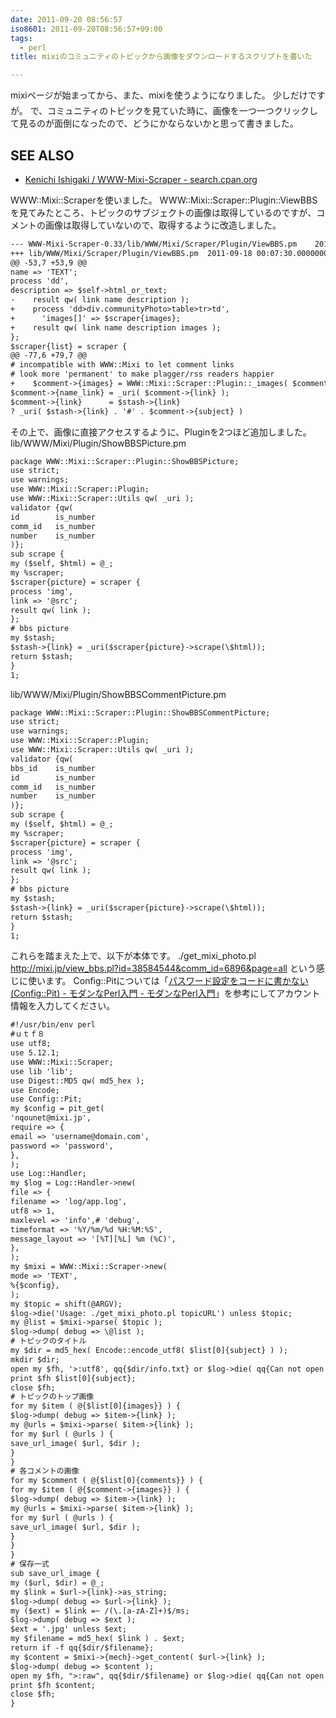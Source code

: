 ```yaml
---
date: 2011-09-20 08:56:57
iso8601: 2011-09-20T08:56:57+09:00
tags:
  - perl
title: mixiのコミュニティのトピックから画像をダウンロードするスクリプトを書いた

---
```


mixiページが始まってから、また、mixiを使うようになりました。
&#133;少しだけですが。
で、コミュニティのトピックを見ていた時に、画像を一つ一つクリックして見るのが面倒になったので、どうにかならないかと思って書きました。
<div id="see_also">
<h2>SEE ALSO</h2>
<ul>
<li><a href="http://search.cpan.org/dist/WWW-Mixi-Scraper/">Kenichi Ishigaki / WWW-Mixi-Scraper - search.cpan.org</a></li>
</ul>
</div>


WWW::Mixi::Scraperを使いました。
WWW::Mixi::Scraper::Plugin::ViewBBSを見てみたところ、トピックのサブジェクトの画像は取得しているのですが、コメントの画像は取得していないので、取得するように改造しました。
```default
--- WWW-Mixi-Scraper-0.33/lib/WWW/Mixi/Scraper/Plugin/ViewBBS.pm	2011-09-20 09:43:10.000000000 +0900
+++ lib/WWW/Mixi/Scraper/Plugin/ViewBBS.pm	2011-09-18 00:07:30.000000000 +0900
@@ -53,7 +53,9 @@
name => 'TEXT';
process 'dd',
description => $self->html_or_text;
-    result qw( link name description );
+    process 'dd>div.communityPhoto>table>tr>td',
+      'images[]' => $scraper{images};
+    result qw( link name description images );
};
$scraper{list} = scraper {
@@ -77,6 +79,7 @@
# incompatible with WWW::Mixi to let comment links
# look more 'permanent' to make plagger/rss readers happier
+    $comment->{images} = WWW::Mixi::Scraper::Plugin::_images( $comment->{images} ) if defined $comment->{images};
$comment->{name_link} = _uri( $comment->{link} );
$comment->{link}      = $stash->{link}
? _uri( $stash->{link} . '#' . $comment->{subject} )
```
その上で、画像に直接アクセスするように、Pluginを2つほど追加しました。
lib/WWW/Mixi/Plugin/ShowBBSPicture.pm
```default
package WWW::Mixi::Scraper::Plugin::ShowBBSPicture;
use strict;
use warnings;
use WWW::Mixi::Scraper::Plugin;
use WWW::Mixi::Scraper::Utils qw( _uri );
validator {qw(
id        is_number
comm_id   is_number
number    is_number
)};
sub scrape {
my ($self, $html) = @_;
my %scraper;
$scraper{picture} = scraper {
process 'img',
link => '@src';
result qw( link );
};
# bbs picture
my $stash;
$stash->{link} = _uri($scraper{picture}->scrape(\$html));
return $stash;
}
1;
```
lib/WWW/Mixi/Plugin/ShowBBSCommentPicture.pm
```default
package WWW::Mixi::Scraper::Plugin::ShowBBSCommentPicture;
use strict;
use warnings;
use WWW::Mixi::Scraper::Plugin;
use WWW::Mixi::Scraper::Utils qw( _uri );
validator {qw(
bbs_id    is_number
id        is_number
comm_id   is_number
number    is_number
)};
sub scrape {
my ($self, $html) = @_;
my %scraper;
$scraper{picture} = scraper {
process 'img',
link => '@src';
result qw( link );
};
# bbs picture
my $stash;
$stash->{link} = _uri($scraper{picture}->scrape(\$html));
return $stash;
}
1;
```
これらを踏まえた上で、以下が本体です。
./get_mixi_photo.pl http://mixi.jp/view_bbs.pl?id=38584544&comm_id=6896&page=all
という感じに使います。
Config::Pitについては「<a href="http://perl-users.jp/modules/config_pit.html">パスワード設定をコードに書かない(Config::Pit) - モダンなPerl入門 - モダンなPerl入門</a>」を参考にしてアカウント情報を入力してください。
```default
#!/usr/bin/env perl
#ｕｔｆ８
use utf8;
use 5.12.1;
use WWW::Mixi::Scraper;
use lib 'lib';
use Digest::MD5 qw( md5_hex );
use Encode;
use Config::Pit;
my $config = pit_get(
'nqounet@mixi.jp',
require => {
email => 'username@domain.com',
password => 'password',
},
);
use Log::Handler;
my $log = Log::Handler->new(
file => {
filename => 'log/app.log',
utf8 => 1,
maxlevel => 'info',# 'debug',
timeformat => '%Y/%m/%d %H:%M:%S',
message_layout => '[%T][%L] %m (%C)',
},
);
my $mixi = WWW::Mixi::Scraper->new(
mode => 'TEXT',
%{$config},
);
my $topic = shift(@ARGV);
$log->die('Usage: ./get_mixi_photo.pl topicURL') unless $topic;
my @list = $mixi->parse( $topic );
$log->dump( debug => \@list );
# トピックのタイトル
my $dir = md5_hex( Encode::encode_utf8( $list[0]{subject} ) );
mkdir $dir;
open my $fh, '>:utf8', qq{$dir/info.txt} or $log->die( qq{Can not open $dir/info.txt.} );
print $fh $list[0]{subject};
close $fh;
# トピックのトップ画像
for my $item ( @{$list[0]{images}} ) {
$log->dump( debug => $item->{link} );
my @urls = $mixi->parse( $item->{link} );
for my $url ( @urls ) {
save_url_image( $url, $dir );
}
}
# 各コメントの画像
for my $comment ( @{$list[0]{comments}} ) {
for my $item ( @{$comment->{images}} ) {
$log->dump( debug => $item->{link} );
my @urls = $mixi->parse( $item->{link} );
for my $url ( @urls ) {
save_url_image( $url, $dir );
}
}
}
# 保存一式
sub save_url_image {
my ($url, $dir) = @_;
my $link = $url->{link}->as_string;
$log->dump( debug => $url->{link} );
my ($ext) = $link =~ /(\.[a-zA-Z]+)$/ms;
$log->dump( debug => $ext );
$ext = '.jpg' unless $ext;
my $filename = md5_hex( $link ) . $ext;
return if -f qq{$dir/$filename};
my $content = $mixi->{mech}->get_content( $url->{link} );
$log->dump( debug => $content );
open my $fh, ">:raw", qq{$dir/$filename} or $log->die( qq{Can not open $dir/$filename.} );
print $fh $content;
close $fh;
}
```
    	